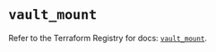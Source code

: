 # `vault_mount`

Refer to the Terraform Registry for docs: [`vault_mount`](https://registry.terraform.io/providers/hashicorp/vault/5.2.1/docs/resources/mount).
